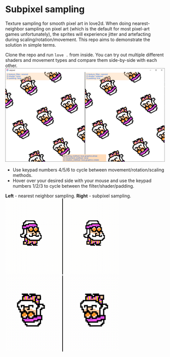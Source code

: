 # Subpixel sampling
Texture sampling for smooth pixel art in love2d. When doing nearest-neighbor
sampling on pixel art (which is the default for most pixel-art games
unfortunately), the sprites will experience jitter and artefacting during
scaling/rotation/movement. This repo aims to demonstrate the solution in simple
terms.

Clone the repo and run `love .` from inside. You can try out multiple different
shaders and movement types and compare them side-by-side with each other.
![](./screenshot.png)

- Use keypad numbers 4/5/6 to cycle between movement/rotation/scaling methods.
- Hover over your desired side with your mouse and use the keypad numbers 1/2/3
  to cycle between the filter/shader/padding.

**Left** - nearest neighbor sampling. **Right** - subpixel sampling.
![](scaling.gif)
![](rotation.gif)
